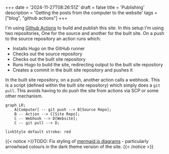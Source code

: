 +++
date = '2024-11-27T08:26:51Z'
draft = false
title = 'Publishing'
description = 'Getting the posts from the computer to the website'
tags = ["blog", "github actions"]
+++

I'm using [Github Actions](https://github.com/features/actions) to build and publish this site. In this setup I'm using two repositories, One for the source and another for the built site. On a push to the source repository an action runs which:

* Installs Hugo on the GitHub runner
* Checks out the source repository
* Checks out the built site repository
* Runs Hugo to build the site, redirecting output to the built site repository
* Creates a commit in the built site repository and pushes it

In the built site repository, on a push, another action calls a webhook. This is a script (defined within the built site repository) which simply does a `git pull`. This avoids having to do push the site from actions via SCP or some other mechanism.

```mermaid
graph LR;
    A[Computer] -- git push --> B[Source Repo];
    B -- Action --> C[Site Repo];
    C -- Webhook --> D[Website];
    C -- git pull --> D;

linkStyle default stroke: red
```

{{< notice >}}TODO: Fix styling of [mermaid.js diagrams](https://gohugo.io/content-management/diagrams/#mermaid-diagrams) - particularly arrowhead colours in the dark theme version of the site. {{< /notice >}}
